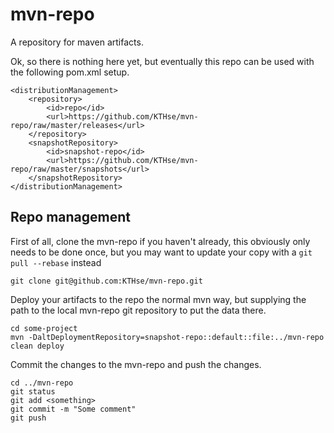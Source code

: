 mvn-repo
========

A repository for maven artifacts.

Ok, so there is nothing here yet, but eventually this repo can be used with the following pom.xml setup.

```
<distributionManagement>
    <repository>
        <id>repo</id>
        <url>https://github.com/KTHse/mvn-repo/raw/master/releases</url>
    </repository>
    <snapshotRepository>
        <id>snapshot-repo</id>
        <url>https://github.com/KTHse/mvn-repo/raw/master/snapshots</url>
    </snapshotRepository>
</distributionManagement>
```

## Repo management ##

First of all, clone the mvn-repo if you haven't already, this obviously only needs to be done
once, but you may want to update your copy with a `git pull --rebase` instead

```
git clone git@github.com:KTHse/mvn-repo.git
```

Deploy your artifacts to the repo the normal mvn way, but supplying the path to the 
local mvn-repo git repository to put the data there.

```
cd some-project
mvn -DaltDeploymentRepository=snapshot-repo::default::file:../mvn-repo clean deploy
```

Commit the changes to the mvn-repo and push the changes.

```
cd ../mvn-repo
git status
git add <something>
git commit -m "Some comment"
git push
```
